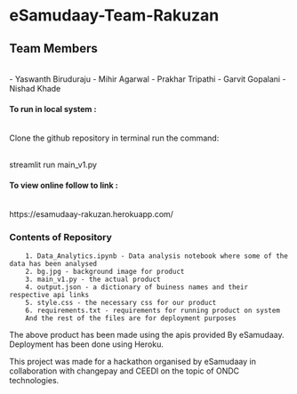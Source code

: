 # eSamudaay-Team-Rakuzan

<h2>Team Members</h2><br>
 - Yaswanth Biruduraju
 - Mihir Agarwal
 - Prakhar Tripathi
 - Garvit Gopalani
 - Nishad Khade

<h4>To run in local system :</h4><br>
Clone the github repository in terminal run the command:<br><br>

streamlit run main_v1.py<br>

<h4>To view online follow to link :</h4><br>
https://esamudaay-rakuzan.herokuapp.com/

<h3>Contents of Repository</h3>

        1. Data_Analytics.ipynb - Data analysis notebook where some of the data has been analysed
        2. bg.jpg - background image for product
        3. main_v1.py - the actual product
        4. output.json - a dictionary of buiness names and their respective api links
        5. style.css - the necessary css for our product
        6. requirements.txt - requirements for running product on system
        And the rest of the files are for deployment purposes

The above product has been made using the apis provided By eSamudaay.
Deployment has been done using Heroku.

This project was made for a hackathon organised by eSamudaay in collaboration with changepay and CEEDI on the topic of ONDC technologies.
